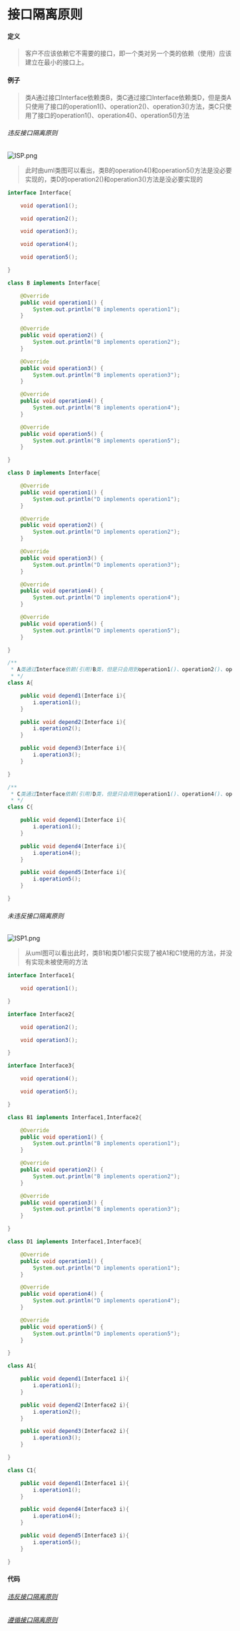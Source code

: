 # 接口隔离原则

#### 定义

>客户不应该依赖它不需要的接口，即一个类对另一个类的依赖（使用）应该建立在最小的接口上。

#### 例子

>类A通过接口Interface依赖类B，类C通过接口Interface依赖类D，但是类A只使用了接口的operation1()、operation2()、operation3()方法，类C只使用了接口的operation1()、operation4()、operation5()方法

###### 违反接口隔离原则

![ISP.png](../../img/principle/ISP.png)

>此时由uml类图可以看出，类B的operation4()和operation5()方法是没必要实现的，类D的operation2()和operation3()方法是没必要实现的

```java
interface Interface{

    void operation1();

    void operation2();

    void operation3();

    void operation4();

    void operation5();

}

class B implements Interface{

    @Override
    public void operation1() {
        System.out.println("B implements operation1");
    }

    @Override
    public void operation2() {
        System.out.println("B implements operation2");
    }

    @Override
    public void operation3() {
        System.out.println("B implements operation3");
    }

    @Override
    public void operation4() {
        System.out.println("B implements operation4");
    }

    @Override
    public void operation5() {
        System.out.println("B implements operation5");
    }

}

class D implements Interface{

    @Override
    public void operation1() {
        System.out.println("D implements operation1");
    }

    @Override
    public void operation2() {
        System.out.println("D implements operation2");
    }

    @Override
    public void operation3() {
        System.out.println("D implements operation3");
    }

    @Override
    public void operation4() {
        System.out.println("D implements operation4");
    }

    @Override
    public void operation5() {
        System.out.println("D implements operation5");
    }

}

/**
 * A类通过Interface依赖(引用)B类，但是只会用到operation1()、operation2()、operation3()方法
 * */
class A{

    public void depend1(Interface i){
        i.operation1();
    }

    public void depend2(Interface i){
        i.operation2();
    }

    public void depend3(Interface i){
        i.operation3();
    }

}

/**
 * C类通过Interface依赖(引用)D类，但是只会用到operation1()、operation4()、operation5()方法
 * */
class C{

    public void depend1(Interface i){
        i.operation1();
    }

    public void depend4(Interface i){
        i.operation4();
    }

    public void depend5(Interface i){
        i.operation5();
    }

}
```

###### 未违反接口隔离原则

![ISP1.png](../../img/principle/ISP1.png)

>从uml图可以看出此时，类B1和类D1都只实现了被A1和C1使用的方法，并没有实现未被使用的方法

```java
interface Interface1{

    void operation1();

}

interface Interface2{

    void operation2();

    void operation3();

}

interface Interface3{

    void operation4();

    void operation5();

}

class B1 implements Interface1,Interface2{

    @Override
    public void operation1() {
        System.out.println("B implements operation1");
    }

    @Override
    public void operation2() {
        System.out.println("B implements operation2");
    }

    @Override
    public void operation3() {
        System.out.println("B implements operation3");
    }

}

class D1 implements Interface1,Interface3{

    @Override
    public void operation1() {
        System.out.println("D implements operation1");
    }

    @Override
    public void operation4() {
        System.out.println("D implements operation4");
    }

    @Override
    public void operation5() {
        System.out.println("D implements operation5");
    }

}

class A1{

    public void depend1(Interface1 i){
        i.operation1();
    }

    public void depend2(Interface2 i){
        i.operation2();
    }

    public void depend3(Interface2 i){
        i.operation3();
    }

}

class C1{

    public void depend1(Interface1 i){
        i.operation1();
    }

    public void depend4(Interface3 i){
        i.operation4();
    }

    public void depend5(Interface3 i){
        i.operation5();
    }

}
```

#### 代码

###### [违反接口隔离原则](../../../src/main/java/org/fade/principle/isp/ISP.java)

###### [遵循接口隔离原则](../../../src/main/java/org/fade/principle/isp/ISP1.java)